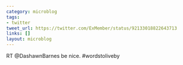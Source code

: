 ```yaml
---
category: microblog
tags:
- twitter
tweet_url: https://twitter.com/ExMember/status/92133018822643713
links: []
layout: microblog
---
```

RT @DashawnBarnes be nice. #wordstoliveby
